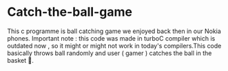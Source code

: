 # Catch-the-ball-game
This c programme is ball catching game we enjoyed back then in our Nokia phones. Important note : this code was made in turboC compiler which is outdated now , so it might or might not work in today's compilers.This code basically throws ball randomly and user ( gamer ) catches the ball in the basket 🧺.
